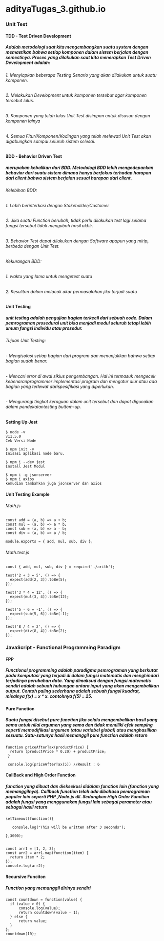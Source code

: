 # adityaTugas_3.github.io

### Unit Test

#### TDD - Test Driven Development
#####  _Adalah metodologi saat kita mengembangkan suatu system dengan memastikan bahwa setiap komponen dalam sistem berjalan dengan semestinya. Proses yang dilakukan saat kita menerapkan Test Driven Development adalah:_
######   1. _Menyiapkan beberapa Testing Senario yang akan dilakukan untuk suatu komponen._
######   2. _Melakukan Development untuk komponen tersebut agar komponen tersebut lulus._
######   3. _Komponen yang telah lulus Unit Test disimpan untuk disusun dengan komponen lainya_
######   4. _Semua Fitur/Komponen/Kodingan yang telah melewati Unit Test akan digabungkan sampai seluruh sistem selesai._

#### BDD - Behavior Driven Test
#####   _merupakan kebalikan dari BDD. Metodologi BDD lebih mengedepankan behavior dari suatu sistem dimana hanya berfokus terhadap harapan dari client bahwa sistem berjalan sesuai harapan dari client._
######  Kelebihan BDD:
######  1. _Lebih berinterkasi dengan Stakeholder/Customer_
######  2. _Jika suatu Function berubah, tidak perlu dilakukan test lagi selama fungsi tersebut tidak mengubah hasil akhir._
######  3. _Behavior Test dapat dilakukan dengan Software apapun yang mirip, berbeda dengan Unit Test._
######  Kekurangan BDD:
######  1. _waktu yang lama untuk mengetest suatu_
######  2. _Kesulitan dalam melacak akar permasalahan jika terjadi suatu_

#### Unit Testing
##### _unit testing adalah pengujian bagian terkecil dari sebuah code. Dalam pemrograman prosedural unit bisa menjadi modul seluruh tetapi lebih umum fungsi individu atau prosedur._
###### Tujuan Unit Testing:
###### - _Mengisolasi setiap bagian dari program dan menunjukkan bahwa setiap bagian sudah benar_.
###### - _Mencari error di awal siklus pengembangan. Hal ini termasuk mengecek kebenaranprogrammer implementasi program dan mengatur alur atau ada bagian yang terlewat darispesifikasi yang diperlukan._
###### - _Mengurangi tingkat keraguan dalam unit tersebut dan dapat digunakan dalam pendekatantesting buttom-up._
#### Setting Up Jest
````
$ node -v
v11.5.0
Cek Versi Node

$ npm init -y
Inisasi aplikasi node baru.

$ npm i --dev jest
Install Jest Modul

$ npm i -g jsonserver
$ npm i axios
kemudian tambahkan juga jsonserver dan axios
````
#### Unit Testing Example
###### Math.js
````
const add = (a, b) => a + b;
const mul = (a, b) => a * b;
const sub = (a, b) => a - b;
const div = (a, b) => a / b;

module.exports = { add, mul, sub, div };
````
###### Math.test.js
````
const { add, mul, sub, div } = require('./arith');

test('2 + 3 = 5', () => {
  expect(add(2, 3)).toBe(5);
});

test('3 * 4 = 12', () => {
  expect(mul(3, 4)).toBe(12);
});

test('5 - 6 = -1', () => {
  expect(sub(5, 6)).toBe(-1);
});

test('8 / 4 = 2', () => {
  expect(div(8, 4)).toBe(2);
});
````

### JavaScript - Functional Programming Paradigm

#### FPP
##### _Functional programming adalah paradigma pemrograman yang berkutat pada komputasi yang terjadi di dalam fungsi matematis dan menghindari terjadinya perubahan data. Yang dimaksud dengan fungsi matematis sendiri adalah sebuah hubungan antara input yang akan mengembalikan output. Contoh paling sederhana adalah sebuah fungsi kuadrat, misalnya f(x) = x * x. contohnya f(5) = 25_.

#### Pure Function
##### _Suatu fungsi disebut pure function jika selalu mengembalikan hasil yang sama untuk nilai argumen yang sama dan tidak memiliki efek samping seperti memodifikasi argumen (atau variabel global) atau menghasilkan sesuatu. Satu-satunya hasil memanggil pure function adalah return_
````
function priceAfterTax(productPrice) {
  return (productPrice * 0.20) + productPrice;
 }

 console.log(priceAfterTax(5)) //Result : 6
````

#### CallBack and High Order Function
##### _function yang dibuat dan dieksekusi didalam function lain (function yang memanggilnya). Callback function telah ada dibahasa pemrograman populer lain seperti PHP ,Node.js dll. Sedangkan High Order Function adalah fungsi yang menggunakan fungsi lain sebagai parameter atau sebagai hasil return_
````
setTimeout(function(){

   console.log("This will be written after 3 seconds");

},3000);


const arr1 = [1, 2, 3];
const arr2 = arr1.map(function(item) {
  return item * 2;
});
console.log(arr2);
````

#### Recursive Funciton
##### _Function yang memanggil dirinya sendiri_
````
const countdown = function(value) {
  if (value > 0) {
      console.log(value);
      return countdown(value - 1);
  } else {
      return value;
  }
};
countdown(10);
````
